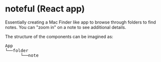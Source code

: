 # noteful (React app)

Essentially creating a Mac Finder like app to browse through folders to find notes. You can "zoom in" on a note to see additional details.

The structure of the components can be imagined as:

<pre>
App
└──folder
      └──note
</pre>

